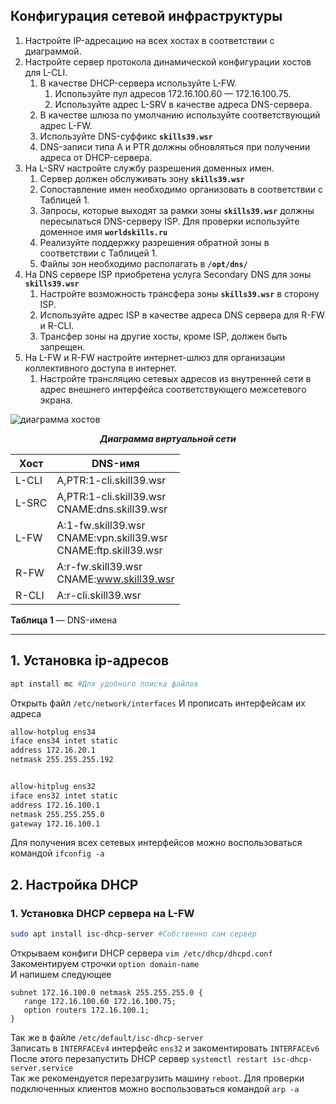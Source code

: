 ## Конфигурация сетевой инфраструктуры

1. Настройте IP-адресацию на всех хостах в соответствии с диаграммой.
1. Настройте сервер протокола динамической конфигурации хостов для L-CLI.
   1. В качестве DHCP-сервера используйте L-FW.
      1. Используйте пул адресов 172.16.100.60 — 172.16.100.75.
      1. Используйте адрес L-SRV в качестве адреса DNS-сервера.
   1. В качестве шлюза по умолчанию используйте соответствующий адрес L-FW.
   1. Используйте DNS-суффикс **`skills39.wsr`**
   1. DNS-записи типа A и PTR должны обновляться при получении адреса от DHCP-сервера.
1. На L-SRV настройте службу разрешения доменных имен.
   1. Сервер должен обслуживать зону **`skills39.wsr`**
   1. Сопоставление имен необходимо организовать в соответствии с Таблицей 1.
   1. Запросы, которые выходят за рамки зоны **`skills39.wsr`** должны пересылаться DNS-серверу ISP. Для проверки используйте доменное имя **`worldskills.ru`**
   1. Реализуйте поддержку разрешения обратной зоны в соответствии с Таблицей 1.
   1. Файлы зон необходимо располагать в **`/opt/dns/`**
1. На DNS сервере ISP приобретена услуга Secondary DNS для зоны **`skills39.wsr`**
   1. Настройте возможность трансфера зоны **`skills39.wsr`** в сторону ISP.
   1. Используйте адрес ISP в качестве адреса DNS сервера для R-FW и R-CLI.
   1. Трансфер зоны на другие хосты, кроме ISP, должен быть запрещен.
1. На L-FW и R-FW настройте интернет-шлюз для организации коллективного доступа в интернет.
   1. Настройте трансляцию сетевых адресов из внутренней сети в адрес внешнего интерфейса соответствующего межсетевого экрана.

![диаграмма хостов](https://i.imgur.com/hi5ATKK.png)
<p align="center"><b><i>Диаграмма виртуальной сети</i></b></p>

| Хост  | DNS-имя |
| ------------- | ------------- |
| L-CLI  | A,PTR:1-cli.skill39.wsr  |
| L-SRC  | A,PTR:1-cli.skill39.wsr <br> CNAME:dns.skill39.wsr  |
| L-FW | A:1-fw.skill39.wsr <br> CNAME:vpn.skill39.wsr <br> CNAME:ftp.skill39.wsr |
| R-FW | A:r-fw.skill39.wsr <br> CNAME:www.skill39.wsr |
| R-CLI | A:r-cli.skill39.wsr |


<p align="left"><b>Таблица 1</b> — DNS-имена</p>

***
##  1. Установка ip-адресов
```bash
apt install mc #Для удобного поиска файлов
```
Открыть файл `/etc/network/interfaces`
И прописать интерфейсам их адреса
```bash
allow-hotplug ens34
iface ens34 intet static
address 172.16.20.1
netmask 255.255.255.192


allow-hitplug ens32
iface ens32 intet static
address 172.16.100.1
netmask 255.255.255.0
gateway 172.16.100.1
```
Для получения всех сетевых интерфейсов можно воспользоваться командой `ifconfig -a`

## 2. Настройка DHCP
### 1. Установка DHCP сервера на L-FW
```bash
sudo apt install isc-dhcp-server #Собственно сам сервер
```
Открываем конфиги DHCP сервера `vim /etc/dhcp/dhcpd.conf`
<br>Закоментируем строчки `option domain-name`
<br> И напишем следующее

```
subnet 172.16.100.0 netmask 255.255.255.0 {
   range 172.16.100.60 172.16.100.75;
   option routers 172.16.100.1;
}
```
Так же в файле `/etc/default/isc-dhcp-server`
<br>Записать в `INTERFACEv4` интерфейс `ens32` и закоментировать `INTERFACEv6`
<br>После этого перезапустить DHCP сервер `systemctl restart isc-dhcp-server.service`
<br>Так же рекомендуется перезагрузить машину `reboot`. Для проверки подключенных клиентов можно воспользоваться командой `arp -a`


